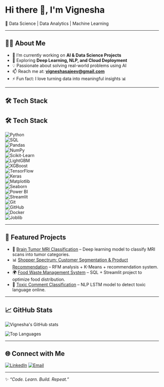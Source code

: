 # Hi there 👋, I'm Vignesha
🚀 Data Science | Data Analytics | Machine Learning

---

## 👨‍💻 About Me  
- 🔭 I’m currently working on **AI & Data Science Projects**  
- 🌱 Exploring **Deep Learning, NLP, and Cloud Deployment**  
- 💡 Passionate about solving real-world problems using AI  
- 📫 Reach me at: **vigneshasajeev@gmail.com**  
- ⚡ Fun fact: I love turning data into meaningful insights 📊  

---

## 🛠️ Tech Stack  
## 🛠️ Tech Stack  

![Python](https://img.shields.io/badge/Python-3776AB?style=for-the-badge&logo=python&logoColor=white)  
![SQL](https://img.shields.io/badge/SQL-4479A1?style=for-the-badge&logo=MySQL&logoColor=white)  
![Pandas](https://img.shields.io/badge/Pandas-150458?style=for-the-badge&logo=pandas&logoColor=white)  
![NumPy](https://img.shields.io/badge/Numpy-013243?style=for-the-badge&logo=numpy&logoColor=white)  
![Scikit-Learn](https://img.shields.io/badge/Scikit--Learn-F7931E?style=for-the-badge&logo=scikit-learn&logoColor=white)  
![LightGBM](https://img.shields.io/badge/LightGBM-FFDB0C?style=for-the-badge&logo=lightgbm&logoColor=black)  
![XGBoost](https://img.shields.io/badge/XGBoost-EC1C24?style=for-the-badge&logo=xgboost&logoColor=white)  
![TensorFlow](https://img.shields.io/badge/TensorFlow-FF6F00?style=for-the-badge&logo=TensorFlow&logoColor=white)  
![Keras](https://img.shields.io/badge/Keras-D00000?style=for-the-badge&logo=keras&logoColor=white)  
![Matplotlib](https://img.shields.io/badge/Matplotlib-013243?style=for-the-badge&logo=plotly&logoColor=white)  
![Seaborn](https://img.shields.io/badge/Seaborn-2E4C6D?style=for-the-badge&logoColor=white)  
![Power BI](https://img.shields.io/badge/Power%20BI-F2C811?style=for-the-badge&logo=Power-BI&logoColor=black)  
![Streamlit](https://img.shields.io/badge/Streamlit-FF4B4B?style=for-the-badge&logo=streamlit&logoColor=white)  
![Git](https://img.shields.io/badge/Git-F05032?style=for-the-badge&logo=git&logoColor=white)  
![GitHub](https://img.shields.io/badge/GitHub-100000?style=for-the-badge&logo=github&logoColor=white)  
![Docker](https://img.shields.io/badge/Docker-2496ED?style=for-the-badge&logo=docker&logoColor=white)  
![Joblib](https://img.shields.io/badge/Joblib-FFD43B?style=for-the-badge&logo=python&logoColor=black)  


---

## 📌 Featured Projects  
- 🧠 [Brain Tumor MRI Classification](https://github.com/Vignesha-S/brain-tumor-mri-classification) – Deep learning model to classify MRI scans into tumor categories.  
- 📊 [Shopper Spectrum: Customer Segmentation & Product Recommendation](https://github.com/Vignesha-S/shopper-spectrum-rfm-recommender) – RFM analysis + K-Means + recommendation system.  
- 🌍 [Food Waste Management System](https://github.com/Vignesha-S/Food-Waste-Management) – SQL + Streamlit project to optimize food distribution.  
- 📝 [Toxic Comment Classification](https://github.com/Vignesha-S/Comment-Toxicity-Detection) – NLP LSTM model to detect toxic language online.  

---

## 📈 GitHub Stats  
![Vignesha's GitHub stats](https://github-readme-stats.vercel.app/api?username=Vignesha-S&show_icons=true&theme=radical)  

![Top Languages](https://github-readme-stats.vercel.app/api/top-langs/?username=Vignesha-S&layout=compact&theme=radical)  

---

## 🌐 Connect with Me  
[![LinkedIn](https://img.shields.io/badge/LinkedIn-0077B5?style=for-the-badge&logo=linkedin&logoColor=white)]([https://www.linkedin.com/in/yourprofile/](https://www.linkedin.com/in/vignesha-s/))  
[![Email](https://img.shields.io/badge/Email-D14836?style=for-the-badge&logo=gmail&logoColor=white)](mailto:vigneshasajeev@gmail.com)  

---

✨ _“Code. Learn. Build. Repeat.”_  
